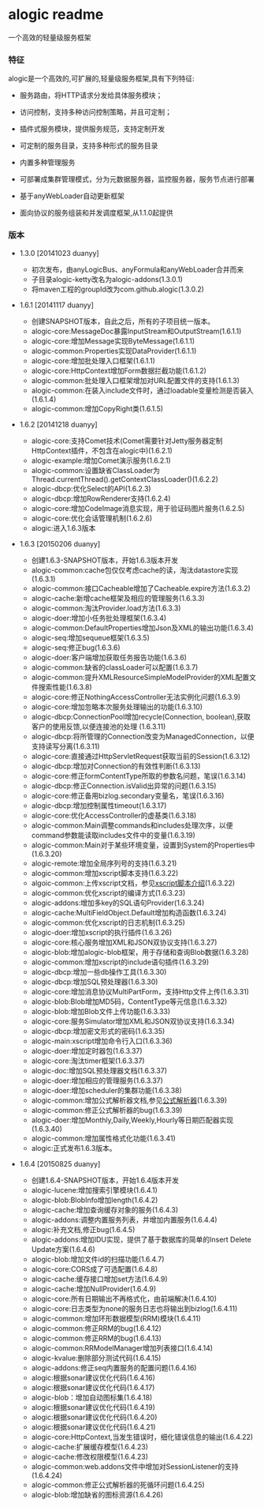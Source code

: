alogic readme
=============

一个高效的轻量级服务框架

### 特征

alogic是一个高效的,可扩展的,轻量级服务框架,具有下列特征:

 - 服务路由，将HTTP请求分发给具体服务模块；

 - 访问控制，支持多种访问控制策略，并且可定制；

 - 插件式服务模块，提供服务规范，支持定制开发

 - 可定制的服务目录，支持多种形式的服务目录

 - 内置多种管理服务

 - 可部署成集群管理模式，分为元数据服务器，监控服务器，服务节点进行部署

 - 基于anyWebLoader自动更新框架

 - 面向协议的服务组装和并发调度框架,从1.1.0起提供

### 版本
 - 1.3.0 [20141023 duanyy]
 	 + 初次发布，由anyLogicBus、anyFormula和anyWebLoader合并而来
 	 + 子目录alogic-ketty改名为alogic-addons(1.3.0.1)
	 + 将maven工程的groupId改为com.github.alogic(1.3.0.2)

 - 1.6.1 [20141117 duanyy]
 	 + 创建SNAPSHOT版本，自此之后，所有的子项目统一版本。
 	 + alogic-core:MessageDoc暴露InputStream和OutputStream(1.6.1.1)
 	 + alogic-core:增加Message实现ByteMessage(1.6.1.1)
 	 + alogic-common:Properties实现DataProvider(1.6.1.1)
 	 + alogic-core:增加批处理入口框架(1.6.1.1)
 	 + alogic-core:HttpContext增加Form数据拦截功能(1.6.1.2)
 	 + alogic-common:批处理入口框架增加对URL配置文件的支持(1.6.1.3)
 	 + alogic-common:在装入include文件时，通过loadable变量检测是否装入(1.6.1.4)
 	 + alogic-common:增加CopyRight类(1.6.1.5)

 - 1.6.2 [20141218 duanyy]
 	 + alogic-core:支持Comet技术(Comet需要针对Jetty服务器定制HttpContext插件，不包含在alogic中)(1.6.2.1)
	 + alogic-example:增加Comet演示服务(1.6.2.1)
	 + alogic-common:设置缺省ClassLoader为Thread.currentThread().getContextClassLoader()(1.6.2.2)
	 + alogic-dbcp:优化Select的API(1.6.2.3)
	 + alogic-dbcp:增加RowRenderer支持(1.6.2.4)
	 + alogic-core:增加CodeImage消息实现，用于验证码图片服务(1.6.2.5)
	 + alogic-core:优化会话管理机制(1.6.2.6)
	 + alogic:进入1.6.3版本

 - 1.6.3 [20150206 duanyy]
 	 + 创建1.6.3-SNAPSHOT版本，开始1.6.3版本开发
 	 + alogic-common:cache包仅仅考虑cache的读，淘汰datastore实现(1.6.3.1)
 	 + alogic-common:接口Cacheable增加了Cacheable.expire方法(1.6.3.2)
 	 + alogic-cache:新增cache框架及相应的管理服务(1.6.3.3)
 	 + alogic-common:淘汰Provider.load方法(1.6.3.3)
 	 + alogic-doer:增加小任务批处理框架(1.6.3.4)
 	 + alogic-common:DefaultProperties增加Json及XML的输出功能(1.6.3.4)
 	 + alogic-seq:增加sequeue框架(1.6.3.5)
 	 + alogic-seq:修正bug(1.6.3.6)
 	 + alogic-doer:客户端增加获取任务报告功能(1.6.3.6)
 	 + alogic-common:缺省的classLoader可以配置(1.6.3.7)
 	 + alogic-common:提升XMLResourceSimpleModelProvider的XML配置文件搜索性能(1.6.3.8)
 	 + alogic-core:修正NothingAccessController无法实例化问题(1.6.3.9)
 	 + alogic-core:增加忽略本次服务处理输出的功能(1.6.3.10)
 	 + alogic-dbcp:ConnectionPool增加recycle(Connection, boolean),获取客户的使用反馈,以便连接池的处理 (1.6.3.11)
 	 + alogic-dbcp:将所管理的Connection改变为ManagedConnection，以便支持读写分离(1.6.3.11)
 	 + alogic-core:直接通过HttpServletRequest获取当前的Session(1.6.3.12)
	 + alogic-dbcp:增加对Connection的有效性判断(1.6.3.13)
	 + alogic-core:修正formContentType所取的参数名问题，笔误(1.6.3.14)
	 + alogic-dbcp:修正Connection.isValid出异常的问题(1.6.3.15)
	 + alogic-core:修正备用bizlog.secondary变量名，笔误(1.6.3.16)
	 + alogic-dbcp:增加控制属性timeout(1.6.3.17)
	 + alogic-core:优化AccessController的虚基类(1.6.3.18)
	 + alogic-common:Main调整commands和includes处理次序，以便command参数能读取includes文件中的变量(1.6.3.19)
	 + alogic-common:Main对于某些环境变量，设置到System的Properties中(1.6.3.20)
	 + alogic-remote:增加全局序列号的支持(1.6.3.21)
	 + alogic-common:增加xscript脚本支持(1.6.3.22)
	 + algoic-common:上传xscript文档，参见[xscript脚本介绍](alogic-common/xscript.md)(1.6.3.22)
	 + alogic-common:优化xscript的编译方式(1.6.3.23)
	 + alogic-addons:增加多key的SQL语句Provider(1.6.3.24)
	 + alogic-cache:MultiFieldObject.Default增加构造函数(1.6.3.24)
	 + alogic-common:优化xscript的日志机制(1.6.3.25)
	 + alogic-doer:增加xscript的执行插件(1.6.3.26)
	 + alogic-core:核心服务增加XML和JSON双协议支持(1.6.3.27)
	 + alogic-blob:增加alogic-blob框架，用于存储和查询Blob数据(1.6.3.28)
	 + alogic-common:增加xscript的include语句插件(1.6.3.29)
	 + alogic-dbcp:增加一些db操作工具(1.6.3.30)
	 + alogic-dbcp:增加SQL预处理器(1.6.3.30)
	 + alogic-core:增加消息协议MultiPartForm，支持Http文件上传(1.6.3.31)
	 + alogic-blob:Blob增加MD5码，ContentType等元信息(1.6.3.32)
	 + alogic-blob:增加Blob文件上传功能(1.6.3.33)
	 + alogic-core:服务Simulator增加XML和JSON双协议支持(1.6.3.34)
	 + alogic-dbcp:增加密文形式的密码(1.6.3.35)
	 + alogic-main:xscript增加命令行入口(1.6.3.36)
	 + alogic-doer:增加定时器包(1.6.3.37)
	 + alogic-core:淘汰timer框架(1.6.3.37)
	 + alogic-doc:增加SQL预处理器文档(1.6.3.37)
	 + alogic-doer:增加相应的管理服务(1.6.3.37)
	 + alogic-doer:增加scheduler的集群功能(1.6.3.38)
	 + alogic-common:增加公式解析器文档,参见[公式解析器](alogic-common/formulaparser.md)(1.6.3.39)
	 + alogic-common:修正公式解析器的bug(1.6.3.39)
	 + alogic-doer:增加Monthly,Daily,Weekly,Hourly等日期匹配器实现(1.6.3.40)
	 + alogic-common:增加属性格式化功能(1.6.3.41)
	 + alogic:正式发布1.6.3版本。
 - 1.6.4 [20150825 duanyy]
	 + 创建1.6.4-SNAPSHOT版本，开始1.6.4版本开发
	 + alogic-lucene:增加搜索引擎模块(1.6.4.1)
	 + alogic-blob:BlobInfo增加length(1.6.4.2)
	 + alogic-cache:增加查询缓存对象的服务(1.6.4.3)
	 + alogic-addons:调整内置服务列表，并增加内置服务(1.6.4.4)
	 + alogic:补充文档,修正bug(1.6.4.5)
	 + alogic-addons:增加IDU实现，提供了基于数据库的简单的Insert Delete Update方案(1.6.4.6)
	 + alogic-blob:增加文件id的扫描功能(1.6.4.7)
	 + alogic-core:CORS成了可选配置(1.6.4.8)
	 + alogic-cache:缓存接口增加set方法(1.6.4.9)
	 + alogic-cache:增加NullProvider(1.6.4.9)
	 + alogic-core:所有日期输出不再格式化，由前端解决(1.6.4.10)
	 + alogic-core:日志类型为none的服务日志也将输出到bizlog(1.6.4.11)
	 + alogic-common:增加环形数据模型(RRM)模块(1.6.4.11)
	 + alogic-common:修正RRM的bug(1.6.4.12)
	 + alogic-common:修正RRM的bug(1.6.4.13)
	 + alogic-common:RRModelManager增加列表接口(1.6.4.14)
	 + alogic-kvalue:删除部分测试代码(1.6.4.15)
	 + alogic-addons:修正seq内置服务的配置问题(1.6.4.16)
	 + alogic:根据sonar建议优化代码(1.6.4.16)
	 + alogic:根据sonar建议优化代码(1.6.4.17)
	 + alogic-blob：增加自动图标集(1.6.4.18)
	 + alogic:根据sonar建议优化代码(1.6.4.19)
	 + alogic:根据sonar建议优化代码(1.6.4.20)
	 + alogic:根据sonar建议优化代码(1.6.4.21)
	 + alogic-core:HttpContext,当发生错误时，细化错误信息的输出(1.6.4.22)
	 + alogic-cache:扩展缓存模型(1.6.4.23)
	 + alogic-cache:修改权限模型(1.6.4.23)
	 + alogic-common:web.addons文件中增加对SessionListener的支持(1.6.4.24)
	 + alogic-common:修正公式解析器的死循环问题(1.6.4.25)
	 + alogic-blob:增加缺省的图标资源(1.6.4.26)